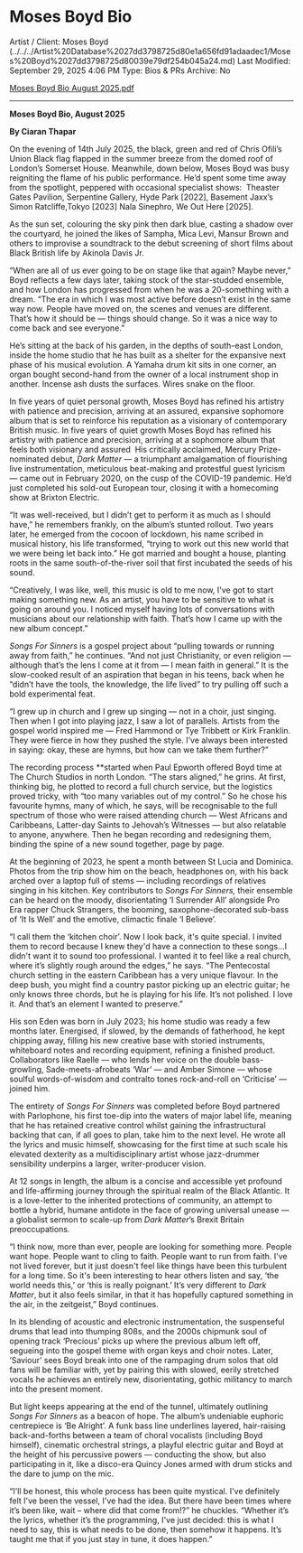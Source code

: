 # Moses Boyd Bio

Artist / Client: Moses Boyd (../../../Artist%20Database%2027dd3798725d80e1a656fd91adaadec1/Moses%20Boyd%2027dd3798725d80039e79df254b045a24.md)
Last Modified: September 29, 2025 4:06 PM
Type: Bios & PRs
Archive: No

[Moses Boyd Bio August 2025.pdf](Moses%20Boyd%20Bio%2027dd3798725d80259ac1d11fa2d2777d/Moses_Boyd_Bio_August_2025.pdf)

---

**Moses Boyd Bio, August 2025**

**By Ciaran Thapar**

On the evening of 14th July 2025, the black, green and red of Chris Ofili’s Union Black flag flapped in the summer breeze from the domed roof of London’s Somerset House. Meanwhile, down below, Moses Boyd was busy reigniting the flame of his public performance. He’d spent some time away from the spotlight, peppered with occasional specialist shows:  Theaster Gates Pavilion, Serpentine Gallery, Hyde Park [2022], Basement Jaxx’s Simon Ratcliffe,Tokyo [2023] Nala Sinephro, We Out Here [2025].

As the sun set, colouring the sky pink then dark blue, casting a shadow over the courtyard, he joined the likes of Sampha, Mica Levi, Mansur Brown and others to improvise a soundtrack to the debut screening of short films about Black British life by Akinola Davis Jr.

“When are all of us ever going to be on stage like that again? Maybe never,” Boyd reflects a few days later, taking stock of the star-studded ensemble, and how London has progressed from when he was a 20-something with a dream. “The era in which I was most active before doesn’t exist in the same way now. People have moved on, the scenes and venues are different. That’s how it should be — things should change. So it was a nice way to come back and see everyone.”

He’s sitting at the back of his garden, in the depths of south-east London, inside the home studio that he has built as a shelter for the expansive next phase of his musical evolution. A Yamaha drum kit sits in one corner, an organ bought second-hand from the owner of a local instrument shop in another. Incense ash dusts the surfaces. Wires snake on the floor.

In five years of quiet personal growth, Moses Boyd has refined his artistry with patience and precision, arriving at an assured, expansive sophomore album that is set to reinforce his reputation as a visionary of contemporary British music. In five years of quiet growth Moses Boyd has refined his artistry with patience and precision, arriving at a sophomore album that feels both visionary and assured  His critically acclaimed, Mercury Prize-nominated debut, *Dark Matter* — a triumphant amalgamation of flourishing live instrumentation, meticulous beat-making and protestful guest lyricism — came out in February 2020, on the cusp of the COVID-19 pandemic. He’d just completed his sold-out European tour, closing it with a homecoming show at Brixton Electric.

“It was well-received, but I didn’t get to perform it as much as I should have,” he remembers frankly, on the album’s stunted rollout. Two years later, he emerged from the cocoon of lockdown, his name scribed in musical history, his life transformed, “trying to work out this new world that we were being let back into.” He got married and bought a house, planting roots in the same south-of-the-river soil that first incubated the seeds of his sound.

“Creatively, I was like, well, this music is old to me now, I've got to start making something new. As an artist, you have to be sensitive to what is going on around you. I noticed myself having lots of conversations with musicians about our relationship with faith. That’s how I came up with the new album concept.”

*Songs For Sinners* is a gospel project about “pulling towards or running away from faith,” he continues. “And not just Christianity, or even religion — although that’s the lens I come at it from — I mean faith in general.” It is the slow-cooked result of an aspiration that began in his teens, back when he “didn’t have the tools, the knowledge, the life lived” to try pulling off such a bold experimental feat.

“I grew up in church and I grew up singing — not in a choir, just singing. Then when I got into playing jazz, I saw a lot of parallels. Artists from the gospel world inspired me — Fred Hammond or Tye Tribbett or Kirk Franklin. They were fierce in how they pushed the style. I’ve always been interested in saying: okay, these are hymns, but how can we take them further?”

The recording process **started when Paul Epworth offered Boyd time at The Church Studios in north London. “The stars aligned,” he grins. At first, thinking big, he plotted to record a full church service, but the logistics proved tricky, with “too many variables out of my control.” So he chose his favourite hymns, many of which, he says, will be recognisable to the full spectrum of those who were raised attending church — West Africans and Caribbeans, Latter-day Saints to Jehovah’s Witnesses — but also relatable to anyone, anywhere. Then he began recording and redesigning them, binding the spine of a new sound together, page by page.

At the beginning of 2023, he spent a month between St Lucia and Dominica. Photos from the trip show him on the beach, headphones on, with his back arched over a laptop full of stems — including recordings of relatives singing in his kitchen. Key contributors to *Songs For Sinners,* their ensemble can be heard on the moody, disorientating ‘I Surrender All’ alongside Pro Era rapper Chuck Strangers, the booming, saxophone-decorated sub-bass of ‘It Is Well’ and the emotive, climactic finale ‘I Believe’.

“I call them the ‘kitchen choir’. Now I look back, it's quite special. I invited them to record because I knew they'd have a connection to these songs…I didn't want it to sound too professional. I wanted it to feel like a real church, where it’s slightly rough around the edges,” he says. “The Pentecostal church setting in the eastern Caribbean has a very unique flavour. In the deep bush, you might find a country pastor picking up an electric guitar; he only knows three chords, but he is playing for his life. It’s not polished. I love it. And that’s an element I wanted to preserve.”

His son Eden was born in July 2023; his home studio was ready a few months later. Energised, if slowed, by the demands of fatherhood, he kept chipping away, filling his new creative base with storied instruments, whiteboard notes and recording equipment, refining a finished product. Collaborators like Raelle — who lends her voice on the double bass-growling, Sade-meets-afrobeats ‘War’ — and Amber Simone — whose soulful words-of-wisdom and contralto tones rock-and-roll on ‘Criticise’ — joined him.

The entirety of *Songs For Sinners* was completed before Boyd partnered with Parlophone, his first toe-dip into the waters of major label life, meaning that he has retained creative control whilst gaining the infrastructural backing that can, if all goes to plan, take him to the next level. He wrote all the lyrics and music himself, showcasing for the first time at such scale his elevated dexterity as a multidisciplinary artist whose jazz-drummer sensibility underpins a larger, writer-producer vision.

At 12 songs in length, the album is a concise and accessible yet profound and life-affirming journey through the spiritual realm of the Black Atlantic. It is a love-letter to the inherited protections of community, an attempt to bottle a hybrid, humane antidote in the face of growing universal unease — a globalist sermon to scale-up from *Dark Matter*’s Brexit Britain preoccupations.

“I think now, more than ever, people are looking for something more. People want hope. People want to cling to faith. People want to run from faith. I've not lived forever, but it just doesn't feel like things have been this turbulent for a long time. So it's been interesting to hear others listen and say, ‘the world needs this,’ or ‘this is really poignant.’ It’s very different to *Dark Matter*, but it also feels similar, in that it has hopefully captured something in the air, in the zeitgeist,” Boyd continues.

In its blending of acoustic and electronic instrumentation, the suspenseful drums that lead into thumping 808s, and the 2000s chipmunk soul of opening track ‘Precious’ picks up where the previous album left off, segueing into the gospel theme with organ keys and choir notes. Later, ‘Saviour’ sees Boyd break into one of the rampaging drum solos that old fans will be familiar with, yet by pairing this with slowed, eerily stretched vocals he achieves an entirely new, disorientating, gothic militancy to march into the present moment.

But light keeps appearing at the end of the tunnel, ultimately outlining *Songs For Sinners* as a beacon of hope. The album’s undeniable euphoric centrepiece is ‘Be Alright’. A funk bass line underlines layered, hair-raising back-and-forths between a team of choral vocalists (including Boyd himself), cinematic orchestral strings, a playful electric guitar and Boyd at the height of his percussive powers — conducting the show, but also participating in it, like a disco-era Quincy Jones armed with drum sticks and the dare to jump on the mic.

“I'll be honest, this whole process has been quite mystical. I've definitely felt I've been the vessel, I've had the idea. But there have been times where it’s been like, wait – where did that come from!?” he chuckles. “Whether it’s the lyrics, whether it’s the programming, I've just decided: this is what I need to say, this is what needs to be done, then somehow it happens. It’s taught me that if you just stay in tune, it does happen.”